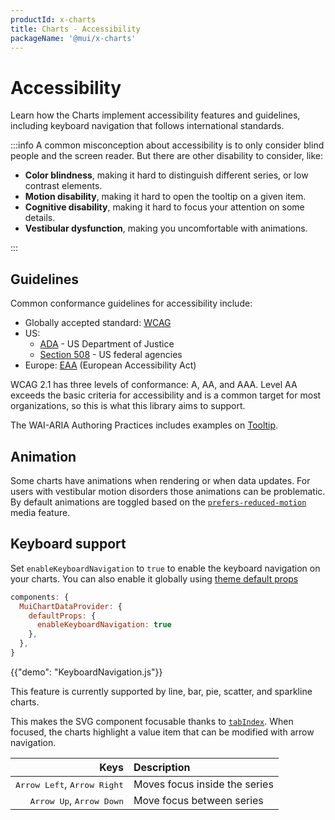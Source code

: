 ```yaml
---
productId: x-charts
title: Charts - Accessibility
packageName: '@mui/x-charts'
---
```


# Accessibility

<p class="description">Learn how the Charts implement accessibility features and guidelines, including keyboard navigation that follows international standards.</p>

:::info
A common misconception about accessibility is to only consider blind people and the screen reader.
But there are other disability to consider, like:

- **Color blindness**, making it hard to distinguish different series, or low contrast elements.
- **Motion disability**, making it hard to open the tooltip on a given item.
- **Cognitive disability**, making it hard to focus your attention on some details.
- **Vestibular dysfunction**, making you uncomfortable with animations.

:::

## Guidelines

Common conformance guidelines for accessibility include:

- Globally accepted standard: [WCAG](https://www.w3.org/WAI/standards-guidelines/wcag/)
- US:
  - [ADA](https://www.ada.gov/) - US Department of Justice
  - [Section 508](https://www.section508.gov/) - US federal agencies
- Europe: [EAA](https://employment-social-affairs.ec.europa.eu/policies-and-activities/social-protection-social-inclusion/persons-disabilities/union-equality-strategy-rights-persons-disabilities-2021-2030/european-accessibility-act_en) (European Accessibility Act)

WCAG 2.1 has three levels of conformance: A, AA, and AAA.
Level AA exceeds the basic criteria for accessibility and is a common target for most organizations, so this is what this library aims to support.

The WAI-ARIA Authoring Practices includes examples on [Tooltip](https://www.w3.org/WAI/ARIA/apg/patterns/tooltip/).

## Animation

Some charts have animations when rendering or when data updates.
For users with vestibular motion disorders those animations can be problematic.
By default animations are toggled based on the [`prefers-reduced-motion`](https://developer.mozilla.org/en-US/docs/Web/CSS/@media/prefers-reduced-motion) media feature.

<!--
## Screen reader compatibility

Date and Time Pickers use ARIA roles and robust focus management across the interactive elements to convey the necessary information to users, being optimized for use with assistive technologies.
-->

## Keyboard support

Set `enableKeyboardNavigation` to `true` to enable the keyboard navigation on your charts.
You can also enable it globally using [theme default props](/material-ui/customization/theme-components/#theme-default-props)

```js
components: {
  MuiChartDataProvider: {
    defaultProps: {
      enableKeyboardNavigation: true
    },
  },
}
```

{{"demo": "KeyboardNavigation.js"}}

This feature is currently supported by line, bar, pie, scatter, and sparkline charts.

This makes the SVG component focusable thanks to [`tabIndex`](https://developer.mozilla.org/en-US/docs/Web/HTML/Reference/Global_attributes/tabindex).
When focused, the charts highlight a value item that can be modified with arrow navigation.

|                                                                  Keys | Description                   |
| --------------------------------------------------------------------: | :---------------------------- |
| <kbd class="key">Arrow Left</kbd>, <kbd class="key">Arrow Right</kbd> | Moves focus inside the series |
|    <kbd class="key">Arrow Up</kbd>, <kbd class="key">Arrow Down</kbd> | Move focus between series     |
